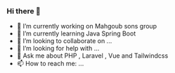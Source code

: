 ### Hi there 👋

<!--
**Xm3a01/Xm3a01** is a ✨ Software engineer ✨ repository because its `README.md` (this file) appears on your GitHub profile.

Here are some ideas to get you started:
-->
- 🔭 I’m currently working on Mahgoub sons group
- 🌱 I’m currently learning Java Spring Boot
- 👯 I’m looking to collaborate on ...
- 🤔 I’m looking for help with ...
- 💬 Ask me about PHP , Laravel , Vue and Tailwindcss
- 📫 How to reach me: ...

